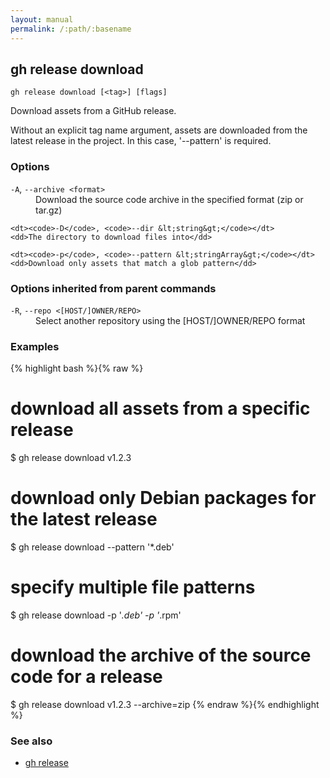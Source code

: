 ```yaml
---
layout: manual
permalink: /:path/:basename
---
```


## gh release download

```
gh release download [<tag>] [flags]
```

Download assets from a GitHub release.

Without an explicit tag name argument, assets are downloaded from the
latest release in the project. In this case, '--pattern' is required.


### Options


<dl class="flags">
	<dt><code>-A</code>, <code>--archive &lt;format&gt;</code></dt>
	<dd>Download the source code archive in the specified format (zip or tar.gz)</dd>

	<dt><code>-D</code>, <code>--dir &lt;string&gt;</code></dt>
	<dd>The directory to download files into</dd>

	<dt><code>-p</code>, <code>--pattern &lt;stringArray&gt;</code></dt>
	<dd>Download only assets that match a glob pattern</dd>
</dl>


### Options inherited from parent commands


<dl class="flags">
	<dt><code>-R</code>, <code>--repo &lt;[HOST/]OWNER/REPO&gt;</code></dt>
	<dd>Select another repository using the [HOST/]OWNER/REPO format</dd>
</dl>


### Examples

{% highlight bash %}{% raw %}
# download all assets from a specific release
$ gh release download v1.2.3

# download only Debian packages for the latest release
$ gh release download --pattern '*.deb'

# specify multiple file patterns
$ gh release download -p '*.deb' -p '*.rpm'

# download the archive of the source code for a release
$ gh release download v1.2.3 --archive=zip
{% endraw %}{% endhighlight %}

### See also

* [gh release](./gh_release)
